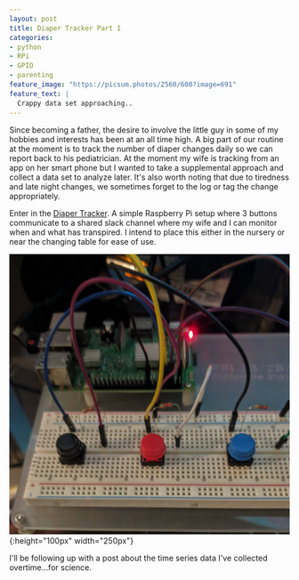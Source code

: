 ```yaml
---
layout: post
title: Diaper Tracker Part 1
categories:
- python
- RPi
- GPIO
- parenting
feature_image: "https://picsum.photos/2560/600?image=691"
feature_text: |
  Crappy data set approaching..
---
```


Since becoming a father, the desire to involve the little guy in some of my hobbies and interests has been at an all time high.
A big part of our routine at the moment is to track the number of diaper changes daily so we can report back to his pediatrician.
At the moment my wife is tracking from an app on her smart phone but I wanted to take a supplemental approach and collect a data set to analyze later.
It's also worth noting that due to tiredness and late night changes, we sometimes forget to the log or tag the change appropriately.

Enter in the [Diaper Tracker](https://github.com/amcnevin/diaper-tracker). A simple Raspberry Pi setup where 3 buttons communicate to a
shared slack channel where my wife and I can monitor when and what has transpired. I intend to place this either in the nursery or
near the changing table for ease of use.

![](/assets/images/diaper_tracker/prototype_board.jpg){:height="100px" width="250px"}


I'll be following up with a post about the time series data I've collected overtime...for science.
